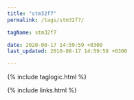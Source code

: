 ```yaml
---
title: "stm32f7"
permalink: /tags/stm32f7/

tagName: stm32f7

date: 2020-08-17 14:59:59 +0300
last_updated: 2010-08-17 14:59:58 +0300

---
```


{% include taglogic.html %}

{% include links.html %}
